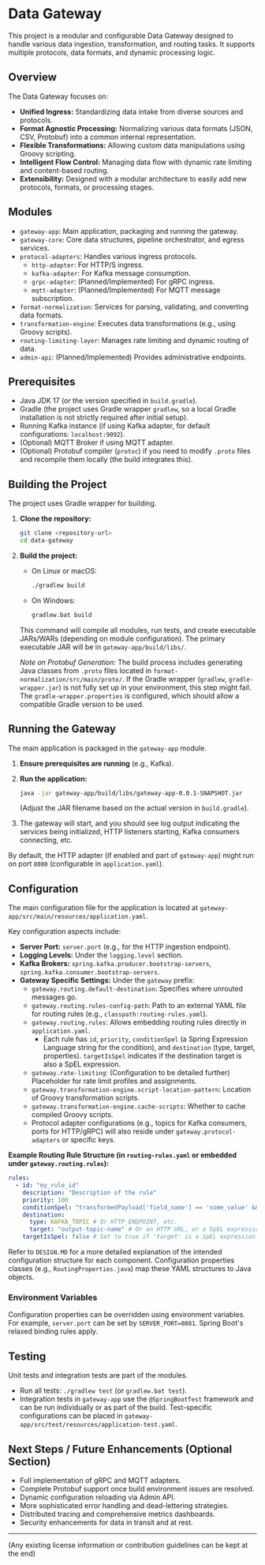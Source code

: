 # Data Gateway

This project is a modular and configurable Data Gateway designed to handle various data ingestion, transformation, and routing tasks. It supports multiple protocols, data formats, and dynamic processing logic.

## Overview

The Data Gateway focuses on:
*   **Unified Ingress:** Standardizing data intake from diverse sources and protocols.
*   **Format Agnostic Processing:** Normalizing various data formats (JSON, CSV, Protobuf) into a common internal representation.
*   **Flexible Transformations:** Allowing custom data manipulations using Groovy scripting.
*   **Intelligent Flow Control:** Managing data flow with dynamic rate limiting and content-based routing.
*   **Extensibility:** Designed with a modular architecture to easily add new protocols, formats, or processing stages.

## Modules

*   `gateway-app`: Main application, packaging and running the gateway.
*   `gateway-core`: Core data structures, pipeline orchestrator, and egress services.
*   `protocol-adapters`: Handles various ingress protocols.
    *   `http-adapter`: For HTTP/S ingress.
    *   `kafka-adapter`: For Kafka message consumption.
    *   `grpc-adapter`: (Planned/Implemented) For gRPC ingress.
    *   `mqtt-adapter`: (Planned/Implemented) For MQTT message subscription.
*   `format-normalization`: Services for parsing, validating, and converting data formats.
*   `transformation-engine`: Executes data transformations (e.g., using Groovy scripts).
*   `routing-limiting-layer`: Manages rate limiting and dynamic routing of data.
*   `admin-api`: (Planned/Implemented) Provides administrative endpoints.


## Prerequisites

*   Java JDK 17 (or the version specified in `build.gradle`).
*   Gradle (the project uses Gradle wrapper `gradlew`, so a local Gradle installation is not strictly required after initial setup).
*   Running Kafka instance (if using Kafka adapter, for default configurations: `localhost:9092`).
*   (Optional) MQTT Broker if using MQTT adapter.
*   (Optional) Protobuf compiler (`protoc`) if you need to modify `.proto` files and recompile them locally (the build integrates this).

## Building the Project

The project uses Gradle wrapper for building.

1.  **Clone the repository:**
    ```bash
    git clone <repository-url>
    cd data-gateway
    ```

2.  **Build the project:**
    *   On Linux or macOS:
        ```bash
        ./gradlew build
        ```
    *   On Windows:
        ```bash
        gradlew.bat build
        ```
    This command will compile all modules, run tests, and create executable JARs/WARs (depending on module configuration). The primary executable JAR will be in `gateway-app/build/libs/`.

    *Note on Protobuf Generation:* The build process includes generating Java classes from `.proto` files located in `format-normalization/src/main/proto/`. If the Gradle wrapper (`gradlew`, `gradle-wrapper.jar`) is not fully set up in your environment, this step might fail. The `gradle-wrapper.properties` is configured, which should allow a compatible Gradle version to be used.

## Running the Gateway

The main application is packaged in the `gateway-app` module.

1.  **Ensure prerequisites are running** (e.g., Kafka).

2.  **Run the application:**
    ```bash
    java -jar gateway-app/build/libs/gateway-app-0.0.1-SNAPSHOT.jar
    ```
    (Adjust the JAR filename based on the actual version in `build.gradle`).

3.  The gateway will start, and you should see log output indicating the services being initialized, HTTP listeners starting, Kafka consumers connecting, etc.

By default, the HTTP adapter (if enabled and part of `gateway-app`) might run on port `8080` (configurable in `application.yaml`).

## Configuration

The main configuration file for the application is located at `gateway-app/src/main/resources/application.yaml`.

Key configuration aspects include:

*   **Server Port:** `server.port` (e.g., for the HTTP ingestion endpoint).
*   **Logging Levels:** Under the `logging.level` section.
*   **Kafka Brokers:** `spring.kafka.producer.bootstrap-servers`, `spring.kafka.consumer.bootstrap-servers`.
*   **Gateway Specific Settings:** Under the `gateway` prefix:
    *   `gateway.routing.default-destination`: Specifies where unrouted messages go.
    *   `gateway.routing.rules-config-path`: Path to an external YAML file for routing rules (e.g., `classpath:routing-rules.yaml`).
    *   `gateway.routing.rules`: Allows embedding routing rules directly in `application.yaml`.
        *   Each rule has `id`, `priority`, `conditionSpel` (a Spring Expression Language string for the condition), and `destination` (type, target, properties). `targetIsSpel` indicates if the destination target is also a SpEL expression.
    *   `gateway.rate-limiting`: (Configuration to be detailed further) Placeholder for rate limit profiles and assignments.
    *   `gateway.transformation-engine.script-location-pattern`: Location of Groovy transformation scripts.
    *   `gateway.transformation-engine.cache-scripts`: Whether to cache compiled Groovy scripts.
    *   Protocol adapter configurations (e.g., topics for Kafka consumers, ports for HTTP/gRPC) will also reside under `gateway.protocol-adapters` or specific keys.

**Example Routing Rule Structure (in `routing-rules.yaml` or embedded under `gateway.routing.rules`):**
```yaml
rules:
  - id: "my_rule_id"
    description: "Description of the rule"
    priority: 100
    conditionSpel: "transformedPayload['field_name'] == 'some_value' && sourceInfo.protocol.name() == 'HTTP'"
    destination:
      type: KAFKA_TOPIC # Or HTTP_ENDPOINT, etc.
      target: "output-topic-name" # Or an HTTP URL, or a SpEL expression for dynamic target
    targetIsSpel: false # Set to true if 'target' is a SpEL expression
```

Refer to `DESIGN.MD` for a more detailed explanation of the intended configuration structure for each component. Configuration properties classes (e.g., `RoutingProperties.java`) map these YAML structures to Java objects.

### Environment Variables
Configuration properties can be overridden using environment variables. For example, `server.port` can be set by `SERVER_PORT=8081`. Spring Boot's relaxed binding rules apply.

## Testing

Unit tests and integration tests are part of the modules.
*   Run all tests: `./gradlew test` (or `gradlew.bat test`).
*   Integration tests in `gateway-app` use the `@SpringBootTest` framework and can be run individually or as part of the build. Test-specific configurations can be placed in `gateway-app/src/test/resources/application-test.yaml`.

## Next Steps / Future Enhancements (Optional Section)

*   Full implementation of gRPC and MQTT adapters.
*   Complete Protobuf support once build environment issues are resolved.
*   Dynamic configuration reloading via Admin API.
*   More sophisticated error handling and dead-lettering strategies.
*   Distributed tracing and comprehensive metrics dashboards.
*   Security enhancements for data in transit and at rest.

---
(Any existing license information or contribution guidelines can be kept at the end)
